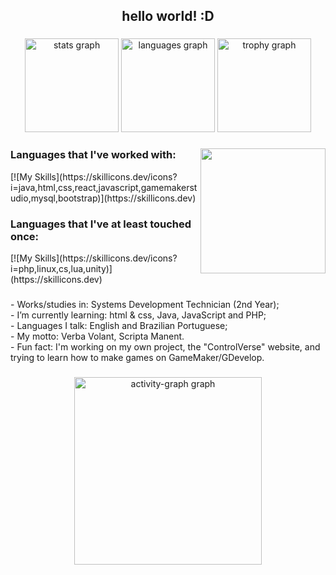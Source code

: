 <h2 align="center">hello world! :D</h2>

###

<div align="center">
  <img src="https://github-readme-stats.vercel.app/api?username=seos-ink&hide_title=false&hide_rank=false&show_icons=true&include_all_commits=true&count_private=true&disable_animations=false&theme=nightowl&locale=en&hide_border=false&order=1" height="150" alt="stats graph"  />
  <img src="https://github-readme-stats.vercel.app/api/top-langs?username=seos-ink&locale=en&hide_title=false&layout=compact&card_width=320&langs_count=5&theme=nightowl&hide_border=false&order=2" height="150" alt="languages graph"  />
  <img src="https://github-profile-trophy.vercel.app?username=seos-ink&theme=nord&column=4&row=4&margin-w=8&margin-h=8&no-bg=true&no-frame=true&order=4" height="150" alt="trophy graph"  />
</div>

###


<img align="right" height="200" width="200" borderRadius="20px"
src="https://64.media.tumblr.com/be3c23c355f53428a6d9398f76997496/tumblr_orwz15azeH1td9nt5o1_500.gif"/>

###

<div align="left">
<h3>Languages that I've worked with:</h3>
  [![My Skills](https://skillicons.dev/icons?i=java,html,css,react,javascript,gamemakerstudio,mysql,bootstrap)](https://skillicons.dev)

<h3>Languages that I've at least touched once:</h3>
[![My Skills](https://skillicons.dev/icons?i=php,linux,cs,lua,unity)](https://skillicons.dev)

</div>

###

<p align="left">- Works/studies in: Systems Development Technician (2nd Year);<br>- I’m currently learning: html & css, Java, JavaScript and PHP;<br>- Languages I talk: English and Brazilian Portuguese;<br>- My motto: Verba Volant, Scripta Manent.<br>- Fun fact: I'm working on my own project, the "ControlVerse" website, and trying to learn how to make games on GameMaker/GDevelop.</p>

###

<div align="center">
  <img src="https://github-readme-activity-graph.vercel.app/graph?username=seos-ink&radius=16&theme=nightowl&area=true&order=5&hide_border=true&hide_title=false" height="300" alt="activity-graph graph"  />
</div>

###
